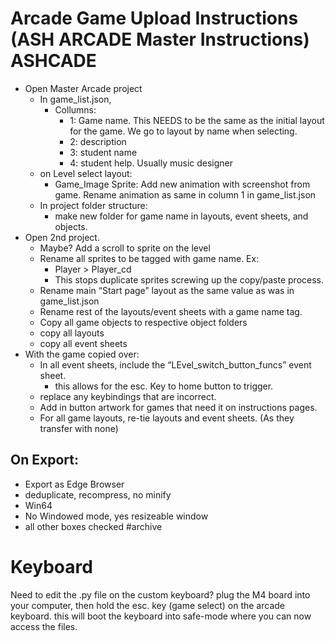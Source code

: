 # Arcade Game Upload Instructions (ASH ARCADE Master Instructions) ASHCADE
* Open Master Arcade project
  * In game_list.json, 
    * Collumns:
      * 1: Game name. This NEEDS to be the same as the initial layout for the game. We go to layout by name when selecting. 
      * 2: description
      * 3: student name
      * 4: student help. Usually music designer
  * on Level select layout:
    * Game_Image Sprite: Add new animation with screenshot from game. Rename animation as same in column 1 in game_list.json
  * In project folder structure:
    * make new folder for game name in layouts, event sheets, and objects. 
* Open 2nd project.
  * Maybe? Add a scroll to sprite on the level
  * Rename all sprites to be tagged with game name. Ex:
    * Player > Player_cd
    * This stops duplicate sprites screwing up the copy/paste process. 
  * Rename main “Start page” layout as the same value as was in game_list.json
  * Rename rest of the layouts/event sheets with a game name tag. 
  * Copy all game objects to respective object folders
  * copy all layouts
  * copy all event sheets
* With the game copied over:
  * In all event sheets, include the “LEvel_switch_button_funcs” event sheet. 
    * this allows for the esc. Key to home button to trigger. 
  * replace any keybindings that are incorrect. 
  * Add in button artwork for games that need it on instructions pages. 
  * For all game layouts, re-tie layouts and event sheets. (As they transfer with none) 


## On Export:
* Export as Edge Browser
* deduplicate, recompress, no minify
* Win64
* No Windowed mode, yes resizeable window
* all other boxes checked
  #archive

# Keyboard
Need to edit the .py file on the custom keyboard? plug the M4 board into your computer, then hold the esc. key (game select)
on the arcade keyboard. this will boot the keyboard into safe-mode where you can now access the files. 
